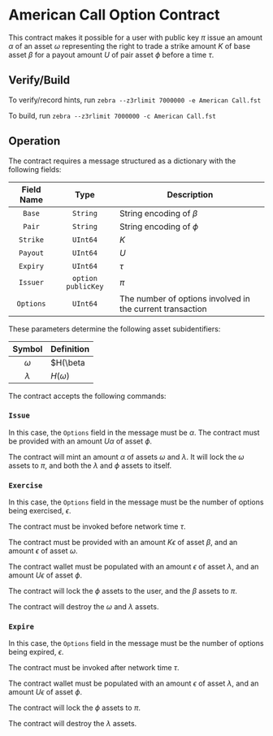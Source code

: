 
# American Call Option Contract

This contract makes it possible for a user with public key $\pi$ issue an amount $\alpha$ of an asset $\omega$ representing the right to trade a strike amount $K$ of base asset $\beta$ for a payout amount $U$ of pair asset $\phi$ before a time $\tau$.

## Verify/Build

To verify/record hints, run `zebra --z3rlimit 7000000 -e American Call.fst`

To build, run `zebra --z3rlimit 7000000 -c American Call.fst`


## Operation

The contract requires a message structured as a dictionary with the following fields:

| Field Name | Type               | Description
|:----------:|:------------------:| -----------
| `Base`     | `String`           | String encoding of $\beta$
| `Pair`     | `String`           | String encoding of $\phi$
| `Strike`   | `UInt64`           | $K$
| `Payout`   | `UInt64`           | $U$
| `Expiry`   | `UInt64`           | $\tau$
| `Issuer`   | `option publicKey` | $\pi$
| `Options`  | `UInt64`           | The number of options involved in the current transaction

These parameters determine the following asset subidentifiers:

| Symbol    | Definition
|:---------:| ----------
| $\omega$  | $H(\beta || \phi || K || U ||\tau || \pi )$
| $\lambda$ | $H(\omega)$

The contract accepts the following commands:

### `Issue`

In this case, the `Options` field in the message must be $\alpha$. The contract must be provided with an amount $U \alpha$ of asset $\phi$.

The contract will mint an amount $\alpha$ of assets $\omega$ and $\lambda$.
It will lock the $\omega$ assets to $\pi$, and both the
$\lambda$ and $\phi$ assets to itself.

### `Exercise`


In this case, the `Options` field in the message must be the number of options being exercised, $\epsilon$.

The contract must be invoked before network time $\tau$.

The contract must be provided with an amount $K \epsilon$ of asset $\beta$, and an amount $\epsilon$ of asset $\omega$.

The contract wallet must be populated with an amount $\epsilon$ of asset $\lambda$, and an amount $U \epsilon$ of asset $\phi$.

The contract will lock the $\phi$ assets to the user, and the $\beta$ assets to $\pi$.

The contract will destroy the $\omega$ and $\lambda$ assets.

### `Expire`

In this case, the `Options` field in the message must be the number of options being expired, $\epsilon$.

The contract must be invoked after network time $\tau$.

The contract wallet must be populated with an amount $\epsilon$ of asset $\lambda$, and an amount $U \epsilon$ of asset $\phi$.

The contract will lock the $\phi$ assets to $\pi$.

The contract will destroy the $\lambda$ assets.

